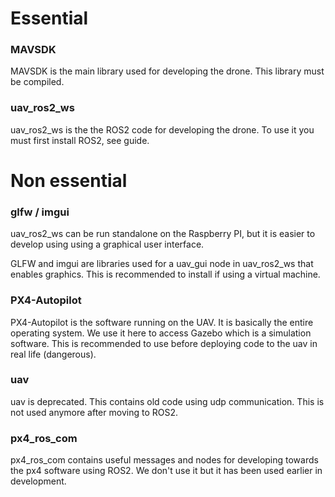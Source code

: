 # Essential
### MAVSDK
MAVSDK is the main library used for developing the drone. This library must be compiled.

### uav_ros2_ws
uav_ros2_ws is the the ROS2 code for developing the drone. To use it you must first install ROS2, see guide.


# Non essential

### glfw / imgui
uav_ros2_ws can be run standalone on the Raspberry PI, but it is easier to develop using using a graphical user interface.

GLFW and imgui are libraries used for a uav_gui node in uav_ros2_ws that enables graphics. This is recommended to install if using a virtual machine.

### PX4-Autopilot
PX4-Autopilot is the software running on the UAV. It is basically the entire operating system. We use it here to access Gazebo which is a simulation software. This is recommended to use before deploying code to the uav in real life (dangerous).

### uav
uav is deprecated. This contains old code using udp communication. This is not used anymore after moving to ROS2.

### px4_ros_com
px4_ros_com contains useful messages and nodes for developing towards the px4 software using ROS2. We don't use it but it has been used earlier in development.

